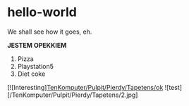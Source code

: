 # hello-world
We shall see how it goes, eh.

**JESTEM OPEKKIEM**
1. Pizza
2. Playstation5
3. Diet coke

[![Interesting][TenKomputer/Pulpit/Pierdy/Tapetens/ok](https://i.redd.it/msxls1zen9b31.jpg)
![test][/TenKomputer/Pulpit/Pierdy/Tapetens/2.jpg]
